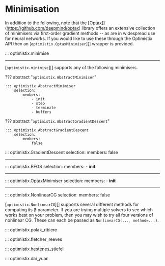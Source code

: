 # Minimisation

In addition to the following, note that the [Optax]](https://github.com/deepmind/optax) library offers an extensive collection of minimisers via first-order gradient methods -- as are in widespread use for neural networks. If you would like to use these through the Optimistix API then an [`optimistix.OptaxMinimiser`][] wrapper is provided.

::: optimistix.minimise

---

[`optimistix.minimise`][] supports any of the following minimisers.

??? abstract "`optimistix.AbstractMinimiser`"

    ::: optimistix.AbstractMinimiser
        selection:
            members:
                - init
                - step
                - terminate
                - buffers

??? abstract "`optimistix.AbstractGradientDescent`"

    ::: optimistix.AbstractGradientDescent
        selection:
            members:
                false

::: optimistix.GradientDescent
    selection:
        members:
            false

---

::: optimistix.BFGS
    selection:
        members:
            - __init__

---

::: optimistix.OptaxMinimiser
    selection:
        members:
            - __init__

---

::: optimistix.NonlinearCG
    selection:
        members:
            false

[`optimistix.NonlinearCG`][] supports several different methods for computing its β parameter. If you are trying multiple solvers to see which works best on your problem, then you may wish to try all four versions of nonlinear CG. These can each be passed as `NonlinearCG(..., method=...)`.

::: optimistix.polak_ribiere

::: optimistix.fletcher_reeves

::: optimistix.hestenes_stiefel

::: optimistix.dai_yuan